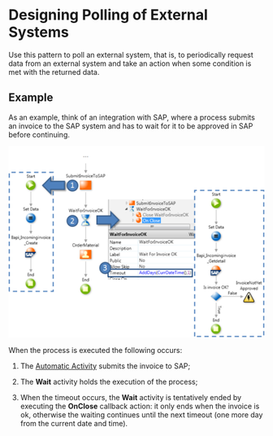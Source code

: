 # Designing Polling of External Systems

Use this pattern to poll an external system, that is, to periodically request data from an external system and take an action when some condition is met with the returned data.

## Example

As an example, think of an integration with SAP, where a process submits an invoice to the SAP system and has to wait for it to be approved in SAP before continuing.

![](images/polling-external-systems.png)

When the process is executed the following occurs:

  1. The [Automatic Activity](<../../../ref/lang/auto/Class.Automatic Activity.final.md>) submits the invoice to SAP;

  2. The **Wait** activity holds the execution of the process;
  
  3. When the timeout occurs, the **Wait** activity is tentatively ended by executing the **OnClose** callback action: it only ends when the invoice is ok, otherwise the waiting continues until the next timeout (one more day from the current date and time).
